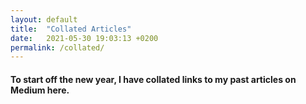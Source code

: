 ```yaml
---
layout: default
title:  "Collated Articles"
date:   2021-05-30 19:03:13 +0200
permalink: /collated/
---
```


#### To start off the new year, I have collated links to my past articles on Medium here.